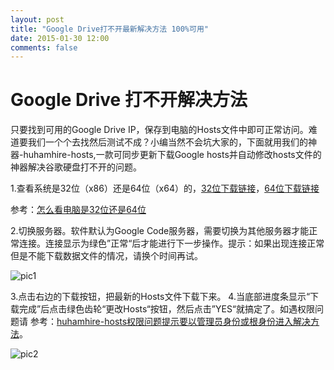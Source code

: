 ```yaml
---
layout: post
title: "Google Drive打不开最新解决方法 100%可用"
date: 2015-01-30 12:00
comments: false
---
```


Google Drive 打不开解决方法
============

只要找到可用的Google  Drive IP，保存到电脑的Hosts文件中即可正常访问。难道要我们一个个去找然后测试不成？小编当然不会坑大家的，下面就用我们的神器-huhamhire-hosts,一款可同步更新下载Google hosts并自动修改hosts文件的神器解决谷歌硬盘打不开的问题。

1.查看系统是32位（x86）还是64位（x64）的，[32位下载链接](http://www.xiazaiba.com/html/25979.html)，[64位下载链接](http://pan.baidu.com/s/1i3EbsMx)

参考：[怎么看电脑是32位还是64位](http://www.xiazaiba.com/jiaocheng/589.html)

2.切换服务器。软件默认为Google Code服务器，需要切换为其他服务器才能正常连接。连接显示为绿色”正常“后才能进行下一步操作。提示：如果出现连接正常但是不能下载数据文件的情况，请换个时间再试。

![pic1](http://www.xiazaiba.com/uploadfiles/content/2014/1014/water_14132488393099800064.png "pic1")

3.点击右边的下载按钮，把最新的Hosts文件下载下来。
4.当底部进度条显示“下载完成”后点击绿色齿轮“更改Hosts“按钮，然后点击”YES“就搞定了。如遇权限问题请
参考：[huhamhire-hosts权限问题提示要以管理员身份或根身份进入解决方法](http://www.xiazaiba.com/jiaocheng/2704.html)。

![pic2](http://www.xiazaiba.com/uploadfiles/content/2014/1014/water_1413248839356322786048.png "pic2")